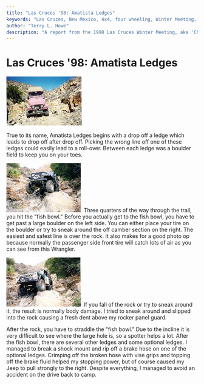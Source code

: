 ```yaml
---
title: "Las Cruces '98: Amatista Ledges"
keywords: "Las Cruces, New Mexico, 4x4, four wheeling, Winter Meeting, 1998, Chile Challenge, Guardian, Wolf Run, Gauntlet, Tabasco Twister, Amatista Ledges, Jeep, Toyota, Ford, Bronco, CJ, Wrangler, Kronos"
author: "Terry L. Howe"
description: "A report from the 1998 Las Cruces Winter Meeting, aka 'Chile Challenge'.  Trail reports from the Gauntlet, Amatista Ledges, and Tabasco Twister (aka Kronos)."
---
```

# Las Cruces '98: Amatista Ledges

[![Terry dropping off one of the ledges](../../../img/terry/trail/lc981_.jpg)](../../../img/terry/trail/lc981.jpg) 

True to its name, Amatista Ledges begins with a drop off a ledge which leads to drop off after drop off. Picking the wrong line off one of these ledges could easily lead to a roll-over. Between each ledge was a boulder field to keep you on your toes. 

[![Wrangler on the rock](../../../img/terry/trail/lc983_.jpg)](../../../img/terry/trail/lc983.jpg) Three quarters of the way through the trail, you hit the "fish bowl." Before you actually get to the fish bowl, you have to get past a large boulder on the left side. You can either place your tire on the boulder or try to sneak around the off camber section on the right. The easiest and safest line is over the rock. It also makes for a good photo op because normally the passenger side front tire will catch lots of air as you can see from this Wrangler. 

[![Dave Vest on the rock](../../../img/terry/trail/lc982_.jpg)](../../../img/terry/trail/lc982.jpg) If you fall of the rock or try to sneak around it, the result is normally body damage. I tried to sneak around and slipped into the rock causing a fresh dent above my rocker panel guard. 

After the rock, you have to straddle the "fish bowl." Due to the incline it is very difficult to see where the large hole is, so a spotter helps a lot. After the fish bowl, there are several other ledges and some optional ledges. I managed to break a shock mount and rip off a brake hose on one of the optional ledges. Crimping off the broken hose with vise grips and topping off the brake fluid helped my stopping power, but of course caused my Jeep to pull strongly to the right. Despite everything, I managed to avoid an accident on the drive back to camp.
